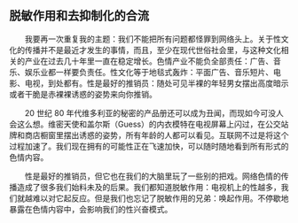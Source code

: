 ## 脱敏作用和去抑制化的合流

&emsp;&emsp;我要再一次重复我的主题：我们不能把所有问题都怪罪到网络头上。关于性文化的传播并不是最近才发生的事情，而且，至少在现代世俗社会里，与这种文化相关的产业在过去几十年里一直在稳定增长。色情产业不能负全部责任：广告、音乐、娱乐业都一样要负责任。性文化等于地毯式轰炸：平面广告、音乐短片、电影、电视，到处都有。性是最好的推销员：随处可见半裸的年轻男女摆出高度暗示或者干脆是赤裸裸诱惑的姿势来向你推销。

&emsp;&emsp;20 世纪 80 年代维多利亚的秘密的产品册还可以成为丑闻，而现如今可没人会这么想。维密天使和盖尔斯（Guess）的内衣模特在电视屏幕上闪过，在公交站牌和商店橱窗里摆出诱惑的姿势，所有年龄的人都可以看见。互联网不过是将这个过程加速了。我们现在拥有的可能性正在飞速加快，可以随时随地看到所有形式的色情内容。

&emsp;&emsp;性是最好的推销员，但它也在我们的大脑里玩了一些别的把戏。网络色情的传播造成了很多我们始料未及的后果。我们都知道脱敏作用：电视机上的性越多，我们就越难以对它起反应。但是我们也忘记了脱敏作用的兄弟：唤起作用。不停歇地暴露在色情内容中，会影响我们的性兴奋模式。